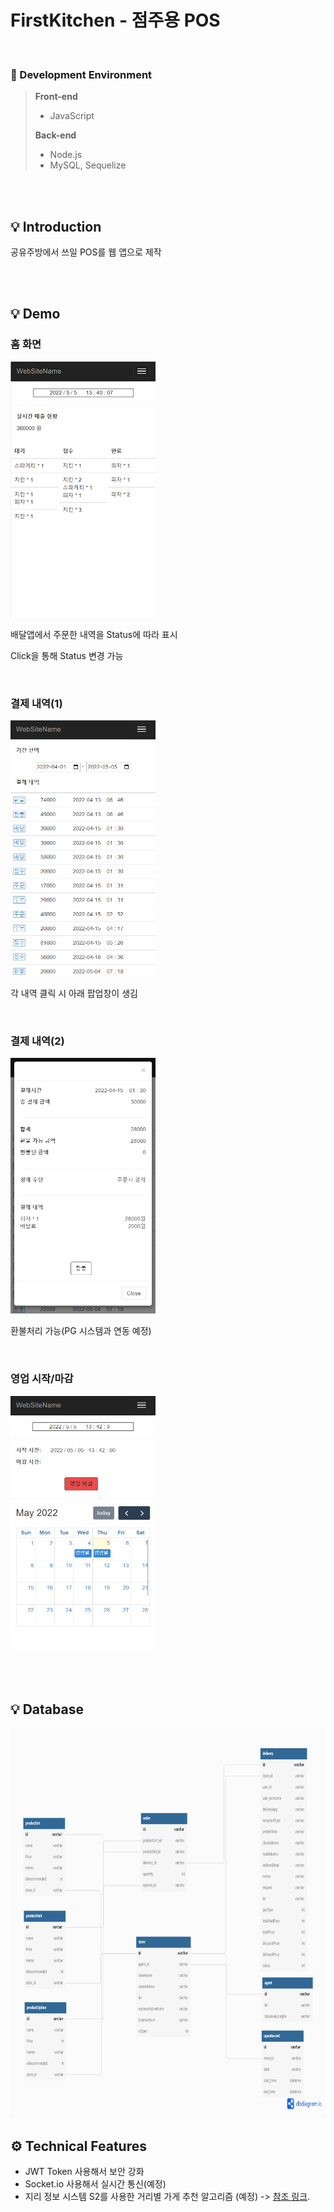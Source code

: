 # FirstKitchen - 점주용 POS 

<br>

### 📌 Development Environment 
>  **Front-end** 
> - JavaScript
> 
> **Back-end** 
> - Node.js
> - MySQL, Sequelize

</br><br>

## 💡 Introduction
공유주방에서 쓰일 POS를 웹 앱으로 제작

<br><br>

## 💡 Demo

### 홈 화면
<img src="/img/1.PNG" width="232" height="409">

배달앱에서 주문한 내역을 Status에 따라 표시

Click을 통해 Status 변경 가능

<br>


### 결제 내역(1)

<img src="/img/2.PNG" width="232" height="409">

각 내역 클릭 시 아래 팝업창이 생김

<br>

### 결제 내역(2)

<img src="/img/3.PNG" width="232" height="409">

환불처리 가능(PG 시스템과 연동 예정)

<br>

### 영업 시작/마감
<img src="/img/4.PNG" width="232" height="409">

<br><br>

## 💡 Database

<img src="/img/5.png" width="800" height="624">

## ⚙ Technical Features 
- JWT Token 사용해서 보안 강화 
- Socket.io 사용해서 실시간 통신(예정)
- 지리 정보 시스템 S2를 사용한 거리별 가게 추천 알고리즘 (예정) -> [참조 링크](https://techblog.woowahan.com/2717/).
